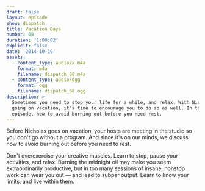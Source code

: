 ```yaml
---
draft: false
layout: episode
show: dispatch
title: Vacation Days
number: 68
duration: '1:00:02'
explicit: false
date: '2014-10-19'
assets:
  - content_type: audio/x-m4a
    format: m4a
    filename: dispatch_68.m4a
  - content_type: audio/ogg
    format: ogg
    filename: dispatch_68.ogg
description: >-
  Sometimes you need to stop your life for a while, and relax. With Nicholas
  going on vacation, it's time to encourage you to do so as well. In this
  episode, how to avoid burning out before you need rest.
---
```

Before Nicholas goes on vacation, your hosts are meeting in the studio so you don't go without a program. And since it's on our minds, we discuss how to avoid burning out before you need to rest.

Don't overexercise your creative muscles. Learn to stop, pause your activities, and relax. Burning the midnight oil may make you seem extraordinarily productive, but in too many sessions of insane, nonstop work can wear you out &mdash; and lead to subpar output. Learn to know your limits, and live within them.